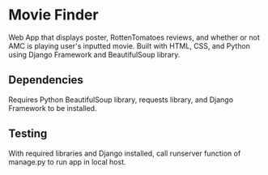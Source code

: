 # Movie Finder
Web App that displays poster, RottenTomatoes reviews, and whether or not AMC is playing user's inputted movie. Built with HTML, CSS, 
and Python using Django Framework and BeautifulSoup library.

## Dependencies
Requires Python BeautifulSoup library, requests library, and Django Framework to be installed.

## Testing
With required libraries and Django installed, call runserver function of manage.py to run app in local host.

